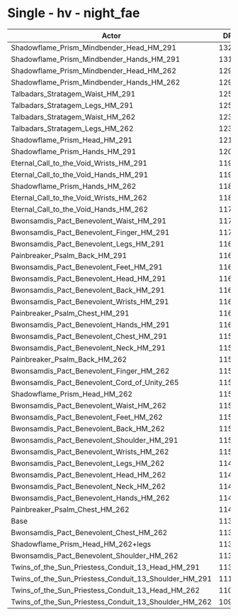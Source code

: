 # Single - hv - night_fae
| Actor | DPS | Increase |
|---|:---:|:---:|
|Shadowflame_Prism_Mindbender_Head_HM_291|13230|16.10%|
|Shadowflame_Prism_Mindbender_Hands_HM_291|13148|15.38%|
|Shadowflame_Prism_Mindbender_Head_HM_262|12977|13.88%|
|Shadowflame_Prism_Mindbender_Hands_HM_262|12947|13.62%|
|Talbadars_Stratagem_Waist_HM_291|12580|10.40%|
|Talbadars_Stratagem_Legs_HM_291|12580|10.40%|
|Talbadars_Stratagem_Waist_HM_262|12395|8.78%|
|Talbadars_Stratagem_Legs_HM_262|12336|8.26%|
|Shadowflame_Prism_Head_HM_291|12127|6.43%|
|Shadowflame_Prism_Hands_HM_291|12050|5.75%|
|Eternal_Call_to_the_Void_Wrists_HM_291|11984|5.17%|
|Eternal_Call_to_the_Void_Hands_HM_291|11950|4.88%|
|Shadowflame_Prism_Hands_HM_262|11871|4.18%|
|Eternal_Call_to_the_Void_Wrists_HM_262|11853|4.02%|
|Eternal_Call_to_the_Void_Hands_HM_262|11769|3.28%|
|Bwonsamdis_Pact_Benevolent_Waist_HM_291|11708|2.75%|
|Bwonsamdis_Pact_Benevolent_Finger_HM_291|11700|2.68%|
|Bwonsamdis_Pact_Benevolent_Legs_HM_291|11698|2.66%|
|Painbreaker_Psalm_Back_HM_291|11691|2.60%|
|Bwonsamdis_Pact_Benevolent_Feet_HM_291|11688|2.58%|
|Bwonsamdis_Pact_Benevolent_Head_HM_291|11684|2.53%|
|Bwonsamdis_Pact_Benevolent_Back_HM_291|11652|2.26%|
|Bwonsamdis_Pact_Benevolent_Wrists_HM_291|11632|2.08%|
|Painbreaker_Psalm_Chest_HM_291|11631|2.07%|
|Bwonsamdis_Pact_Benevolent_Hands_HM_291|11609|1.88%|
|Bwonsamdis_Pact_Benevolent_Chest_HM_291|11598|1.78%|
|Bwonsamdis_Pact_Benevolent_Neck_HM_291|11578|1.61%|
|Painbreaker_Psalm_Back_HM_262|11570|1.54%|
|Bwonsamdis_Pact_Benevolent_Finger_HM_262|11558|1.43%|
|Bwonsamdis_Pact_Benevolent_Cord_of_Unity_265|11551|1.37%|
|Shadowflame_Prism_Head_HM_262|11538|1.25%|
|Bwonsamdis_Pact_Benevolent_Waist_HM_262|11536|1.24%|
|Bwonsamdis_Pact_Benevolent_Feet_HM_262|11523|1.13%|
|Bwonsamdis_Pact_Benevolent_Back_HM_262|11522|1.12%|
|Bwonsamdis_Pact_Benevolent_Shoulder_HM_291|11514|1.05%|
|Bwonsamdis_Pact_Benevolent_Wrists_HM_262|11502|0.94%|
|Bwonsamdis_Pact_Benevolent_Legs_HM_262|11476|0.71%|
|Bwonsamdis_Pact_Benevolent_Head_HM_262|11456|0.54%|
|Bwonsamdis_Pact_Benevolent_Neck_HM_262|11452|0.50%|
|Bwonsamdis_Pact_Benevolent_Hands_HM_262|11435|0.35%|
|Painbreaker_Psalm_Chest_HM_262|11405|0.09%|
|Base|11395|0.00%|
|Bwonsamdis_Pact_Benevolent_Chest_HM_262|11359|-0.31%|
|Shadowflame_Prism_Head_HM_262+legs|11352|-0.38%|
|Bwonsamdis_Pact_Benevolent_Shoulder_HM_262|11342|-0.46%|
|Twins_of_the_Sun_Priestess_Conduit_13_Head_HM_291|11301|-0.83%|
|Twins_of_the_Sun_Priestess_Conduit_13_Shoulder_HM_291|11129|-2.34%|
|Twins_of_the_Sun_Priestess_Conduit_13_Head_HM_262|11077|-2.79%|
|Twins_of_the_Sun_Priestess_Conduit_13_Shoulder_HM_262|10966|-3.77%|
